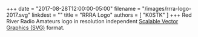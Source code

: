 +++
date = "2017-08-28T12:00:00-05:00"
filename = "/images/rrra-logo-2017.svg"
linkdest = ""
title = "RRRA Logo"
authors = [ "K0STK" ]
+++
Red River Radio Amateurs logo in resolution independent
[Scalable Vector Graphics (SVG)](https://en.wikipedia.org/wiki/Scalable_Vector_Graphics)
format.
<!--more-->
